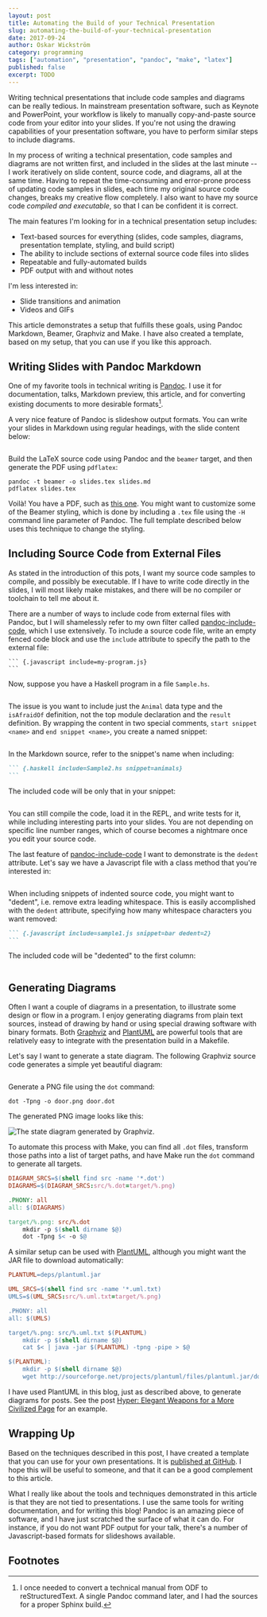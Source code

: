 ```yaml
---
layout: post
title: Automating the Build of your Technical Presentation
slug: automating-the-build-of-your-technical-presentation
date: 2017-09-24
author: Oskar Wickström
category: programming
tags: ["automation", "presentation", "pandoc", "make", "latex"]
published: false
excerpt: TODO
---
```


Writing technical presentations that include code samples and diagrams
can be really tedious. In mainstream presentation software, such as
Keynote and PowerPoint, your workflow is likely to manually
copy-and-paste source code from your editor into your slides. If
you're not using the drawing capabilities of your presentation
software, you have to perform similar steps to include diagrams.

In my process of writing a technical presentation, code samples and
diagrams are not written first, and included in the slides at the last
minute -- I work iteratively on slide content, source code, and
diagrams, all at the same time. Having to repeat the time-consuming
and error-prone process of updating code samples in slides, each time
my original source code changes, breaks my creative flow completely. I
also want to have my source code _compiled and executable_, so that I
can be confident it is correct.

The main features I'm looking for in a technical presentation setup
includes:

* Text-based sources for everything (slides, code samples, diagrams,
  presentation template, styling, and build script)
* The ability to include sections of external source code files into
  slides
* Repeatable and fully-automated builds
* PDF output with and without notes

I'm less interested in:

* Slide transitions and animation
* Videos and GIFs

This article demonstrates a setup that fulfills these goals, using
Pandoc Markdown, Beamer, Graphviz and Make. I have also created a
template, based on my setup, that you can use if you like this
approach.

## Writing Slides with Pandoc Markdown

One of my favorite tools in technical writing is [Pandoc][]. I use it
for documentation, talks, Markdown preview, this article, and for
converting existing documents to more desirable formats[^1].

A very nice feature of Pandoc is slideshow output formats. You can
write your slides in Markdown using regular headings, with the
slide content below:

``` {.markdown include=_posts/pandoc-beamer-examples/first.md}
```

Build the LaTeX source code using Pandoc and the `beamer` target, and
then generate the PDF using `pdflatex`:

``` shell
pandoc -t beamer -o slides.tex slides.md
pdflatex slides.tex
```

Voilà! You have a PDF, such as [this
one](/generated/pandoc-beamer-examples/first.pdf). You might want to
customize some of the Beamer styling, which is done by including a
`.tex` file using the `-H` command line parameter of Pandoc. The full
template described below uses this technique to change the styling.

## Including Source Code from External Files

As stated in the introduction of this pots, I want my source code
samples to compile, and possibly be executable. If I have to write
code directly in the slides, I will most likely make mistakes, and
there will be no compiler or toolchain to tell me about it.

There are a number of ways to include code from external files with
Pandoc, but I will shamelessly refer to my own filter called
[pandoc-include-code][], which I use extensively. To include a
source code file, write an empty fenced code block and use the `include`
attribute to specify the path to the external file:

```` {.markdown}
``` {.javascript include=my-program.js}
```
````

Now, suppose you have a Haskell program in a file `Sample.hs`.

``` {.haskell include=_posts/pandoc-beamer-examples/Sample.hs}
```

The issue is you want to include just the `Animal` data type and the
`isAfraidOf` definition, not the top module declaration and the
`result` definition. By wrapping the content in two special comments,
`start snippet <name>` and `end snippet <name>`, you create a named
snippet:

``` {.haskell include=_posts/pandoc-beamer-examples/Sample2.hs}
```

In the Markdown source, refer to the snippet's name when including:

```` markdown
``` {.haskell include=Sample2.hs snippet=animals}
```
````

The included code will be only that in your snippet:

``` {.haskell include=_posts/pandoc-beamer-examples/Sample2.hs snippet=animals}
```

You can still compile the code, load it in the REPL, and write tests
for it, while including interesting parts into your slides. You are
not depending on specific line number ranges, which of course becomes
a nightmare once you edit your source code.

The last feature of [pandoc-include-code][] I want to demonstrate is
the `dedent` attribute. Let's say we have a Javascript file with a
class method that you're interested in:

``` {.javascript include=_posts/pandoc-beamer-examples/sample1.js}
```

When including snippets of indented source code, you might want to
"dedent", i.e. remove extra leading whitespace. This is easily
accomplished with the `dedent` attribute, specifying how many
whitespace characters you want removed:

```` markdown
``` {.javascript include=sample1.js snippet=bar dedent=2}
```
````

The included code will be "dedented" to the first column:

``` {.javascript include=_posts/pandoc-beamer-examples/sample1.js snippet=bar dedent=2}
```

## Generating Diagrams

Often I want a couple of diagrams in a presentation, to illustrate
some design or flow in a program. I enjoy generating diagrams from
plain text sources, instead of drawing by hand or using special
drawing software with binary formats. Both [Graphviz][] and
[PlantUML][] are powerful tools that are relatively easy to integrate
with the presentation build in a Makefile.

Let's say I want to generate a state diagram. The following Graphviz
source code generates a simple yet beautiful diagram:

``` {.dot include=_posts/pandoc-beamer-examples/diagrams/door.dot}
```

Generate a PNG file using the `dot` command:

``` shell
dot -Tpng -o door.png door.dot
```

The generated PNG image looks like this:

![The state diagram generated by Graphviz.](/generated/pandoc-beamer-examples/door.png)

To automate this process with Make, you can find all `.dot` files,
transform those paths into a list of target paths, and have Make run
the `dot` command to generate all targets.

``` makefile
DIAGRAM_SRCS=$(shell find src -name '*.dot')
DIAGRAMS=$(DIAGRAM_SRCS:src/%.dot=target/%.png)

.PHONY: all
all: $(DIAGRAMS)

target/%.png: src/%.dot
	mkdir -p $(shell dirname $@)
	dot -Tpng $< -o $@
```

A similar setup can be used with [PlantUML][], although you might want the
JAR file to download automatically:

``` makefile
PLANTUML=deps/plantuml.jar

UML_SRCS=$(shell find src -name '*.uml.txt)
UMLS=$(UML_SRCS:src/%.uml.txt=target/%.png)

.PHONY: all
all: $(UMLS)

target/%.png: src/%.uml.txt $(PLANTUML)
	mkdir -p $(shell dirname $@)
	cat $< | java -jar $(PLANTUML) -tpng -pipe > $@

$(PLANTUML):
	mkdir -p $(shell dirname $@)
	wget http://sourceforge.net/projects/plantuml/files/plantuml.jar/download -O $@
```

I have used PlantUML in this blog, just as described above, to
generate diagrams for posts. See the post [Hyper: Elegant Weapons for
a More Civilized
Page](/programming/2017/01/06/hyper-elegant-weapons-for-a-more-civilized-page.html)
for an example.

## Wrapping Up

Based on the techniques described in this post, I have created a
template that you can use for your own presentations. It is
[published at GitHub][template]. I hope this will be useful to
someone, and that it can be a good complement to this article.

What I really like about the tools and techniques demonstrated in this
article is that they are not tied to presentations. I use the same
tools for writing documentation, and for writing this blog! Pandoc is
an amazing piece of software, and I have just scratched the surface of
what it can do. For instance, if you do not want PDF output for your
talk, there's a number of Javascript-based formats for slideshows
available.

## Footnotes

[^1]: I once needed to convert a technical manual from ODF to
    reStructuredText. A single Pandoc command later, and I had the
    sources for a proper Sphinx build.

[Listings]: http://texdoc.net/texmf-dist/doc/latex/listings/listings.pdf
[Pandoc]: https://pandoc.org
[pandoc-include-code]: https://github.com/owickstrom/pandoc-include-code
[Graphviz]: http://graphviz.org
[PlantUML]: http://plantuml.com
[template]: https://github.com/owickstrom/automating-the-build-of-your-technical-presentation-template

